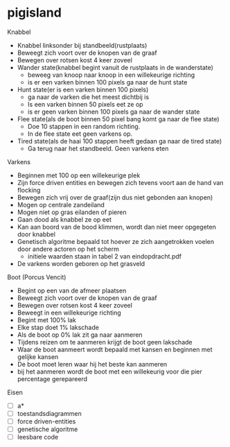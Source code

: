 # pigisland




Knabbel
- Knabbel linksonder bij standbeeld(rustplaats)
- Beweegt zich voort over de knopen van de graaf 
- Bewegen over rotsen kost 4 keer zoveel
- Wander state(knabbel begint vanuit de rustplaats in de wanderstate)
	- beweeg van knoop naar knoop in een willekeurige richting
	- is er een varken binnen 100 pixels ga naar de hunt state
- Hunt state(er is een varken binnen 100 pixels)
	- ga naar de varken die het meest dichtbij is
	- Is een varken binnen 50 pixels eet ze op
	- is er geen varken binnen 100 pixels ga naar de wander state
- Flee state(als de boot binnen 50 pixel bang komt ga naar de flee state)
	- Doe 10 stappen in een random richting.
 	- In de flee state eet geen varkens op.
- Tired state(als de haai 100 stappen heeft gedaan ga naar de tired state)
	- Ga terug naar het standbeeld. Geen varkens eten 

Varkens
- Beginnen met 100 op een willekeurige plek
- Zijn force driven entities en bewegen zich tevens voort aan de hand van flocking
- Bewegen zich vrij over de graaf(zijn dus niet gebonden aan knopen)
- Mogen op centrale zandeiland
- Mogen niet op gras eilanden of pieren
- Gaan dood als knabbel ze op eet
- Kan aan boord van de bood klimmen, wordt dan niet meer opgegeten door knabbel
- Genetisch algoritme bepaald tot hoever ze zich aangetrokken voelen door andere actoren op het scherm
	- initiele waarden staan in tabel 2 van eindopdracht.pdf
- De varkens worden geboren op het grasveld

Boot (Porcus Vencit)
- Begint op een van de afmeer plaatsen
- Beweegt zich voort over de knopen van de graaf
- Bewegen over rotsen kost 4 keer zoveel
- Beweegt in een willekeurige richting
- Begint met 100% lak
- Elke stap doet 1% lakschade
- Als de boot op 0% lak zit ga naar aanmeren
- Tijdens reizen om te aanmeren krijgt de boot geen lakschade 
- Waar de boot aanmeert wordt bepaald met kansen en beginnen met gelijke kansen
- De boot moet leren waar hij het beste kan aanmeren
- bij het aanmeren wordt de boot met een willekeurig voor die pier percentage gerepareerd

Eisen
- [ ] a*
- [ ] toestandsdiagrammen
- [ ] force driven-entities
- [ ] genetische algoritme
- [ ] leesbare code
